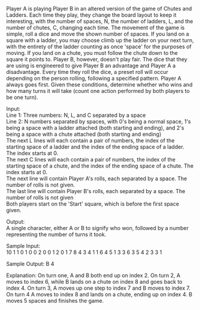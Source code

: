 Player A is playing Player B in an altered version of the game of Chutes and Ladders. Each time they play, they change the board layout to keep it interesting, with the number of spaces, N, the number of ladders, L, and the number of chutes, C, changing each time. The movement of the game is simple, roll a dice and move the shown number of spaces. If you land on a square with a ladder, you may choose climb up the ladder on your next turn, with the entirety of the ladder counting as once 'space' for the purposes of moving. If you land on a chute, you must follow the chute down to the square it points to. Player B, however, doesn't play fair. The dice that they are using is engineered to give Player B an advantage and Player A a disadvantage. Every time they roll the dice, a preset roll will occur depending on the person rolling, following a specified pattern. Player A always goes first. Given these conditions, determine whether who wins and how many turns it will take (count one action performed by both players to be one turn).

Input:  
Line 1: Three numbers: N, L, and C separated by a space  
Line 2: N numbers separated by spaces, with 0's being a normal space, 1's being a space with a ladder attached (both starting and ending), and 2's being a space with a chute attached (both starting and ending)  
The next L lines will each contain a pair of numbers, the index of the starting space of a ladder and the index of the ending space of a ladder. The index starts at 0.  
The next C lines will each contain a pair of numbers, the index of the starting space of a chute, and the index of the ending space of a chute. The index starts at 0.   
The next line will contain Player A's rolls, each separated by a space. The number of rolls is not given.   
The last line will contain Player B's rolls, each separated by a space. The number of rolls is not given  
Both players start on the 'Start' square, which is before the first space given. 


Output:  
A single character, either A or B to signify who won, followed by a number representing the number of turns it took.   
  
Sample Input:  
10 1 1
0 1 0 0 2 0 0 1 2 0
1 7
8 4
3 4 1 1 6 4 5 1 3
3 6 3 5 4 2 3 3 1

Sample Output:
B 4

Explanation:
On turn one, A and B both end up on index 2. On turn 2, A moves to index 6, while B lands on a chute on index 8 and goes back to index 4. On turn 3, A moves up one step to index 7 and B moves to index 7. On turn 4 A moves to index 8 and lands on a chute, ending up on index 4. B moves 5 spaces and finishes the game. 